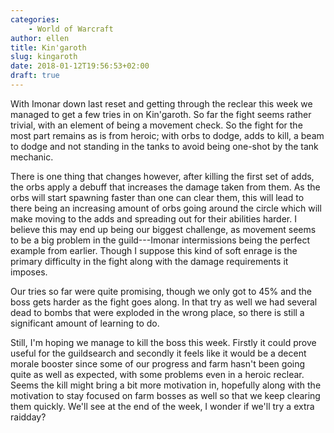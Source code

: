 ```yaml
---
categories:
    - World of Warcraft
author: ellen
title: Kin'garoth
slug: kingaroth
date: 2018-01-12T19:56:53+02:00
draft: true
---
```

With Imonar down last reset and getting through the reclear this week we managed to get a few tries in on Kin'garoth. So far the fight seems rather trivial, with an element of being a movement check. So the fight for the most part remains as is from heroic; with orbs to dodge, adds to kill, a beam to dodge and not standing in the tanks to avoid being one-shot by the tank mechanic.

There is one thing that changes however, after killing the first set of adds, the orbs apply a debuff that increases the damage taken from them. As the orbs will start spawning faster than one can clear them, this will lead to there being an increasing amount of orbs going around the circle which will make moving to the adds and spreading out for their abilities harder. I believe this may end up being our biggest challenge, as movement seems to be a big problem in the guild---Imonar intermissions being the perfect example from earlier. Though I suppose this kind of soft enrage is the primary difficulty in the fight along with the damage requirements it imposes.

Our tries so far were quite promising, though we only got to 45% and the boss gets harder as the fight goes along. In that try as well we had several dead to bombs that were exploded in the wrong place, so there is still a significant amount of learning to do.

Still, I'm hoping we manage to kill the boss this week. Firstly it could prove useful for the guildsearch and secondly it feels like it would be a decent morale booster since some of our progress and farm hasn't been going quite as well as expected, with some problems even in a heroic reclear. Seems the kill might bring a bit more motivation in, hopefully along with the motivation to stay focused on farm bosses as well so that we keep clearing them quickly. We'll see at the end of the week, I wonder if we'll try a extra raidday?